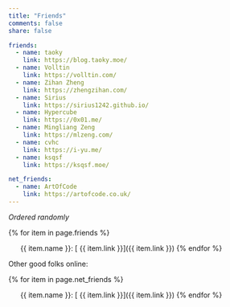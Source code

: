 ```yaml
---
title: "Friends"
comments: false
share: false

friends:
  - name: taoky
    link: https://blog.taoky.moe/
  - name: Volltin
    link: https://volltin.com/
  - name: Zihan Zheng
    link: https://zhengzihan.com/
  - name: Sirius
    link: https://sirius1242.github.io/
  - name: Hypercube
    link: https://0x01.me/
  - name: Mingliang Zeng
    link: https://mlzeng.com/
  - name: cvhc
    link: https://i-yu.me/
  - name: ksqsf
    link: https://ksqsf.moe/

net_friends:
  - name: ArtOfCode
    link: https://artofcode.co.uk/
---
```


*Ordered randomly*

{% for item in page.friends %}
- {{ item.name }}\: [<i class="fas fa-globe-americas"></i> {{ item.link }}]({{ item.link }})
{% endfor %}

Other good folks online:

{% for item in page.net_friends %}
- {{ item.name }}\: [<i class="fas fa-globe-americas"></i> {{ item.link }}]({{ item.link }})
{% endfor %}

<style type="text/css">
ul { list-style-type: none; }
.page__content li p { margin-bottom: 0; }
</style>
